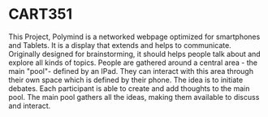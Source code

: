 # CART351
This Project, Polymind is a networked webpage optimized for smartphones and Tablets.
It is a display that extends and helps to communicate. Originally designed for brainstorming, it should helps people talk about and explore all kinds of topics.
People are gathered around a central area - the main "pool"- defined by an IPad.
They can interact with this area through their own space which is defined by their phone. The idea is to initiate debates. 
Each participant is able to create and add thoughts to the main pool. The main pool gathers all the ideas, making them available to discuss and interact.
